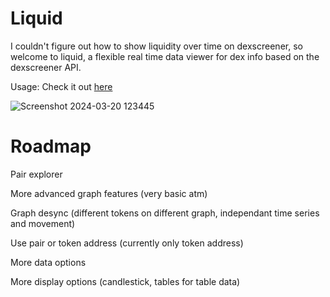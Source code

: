 # Liquid

I couldn't figure out how to show liquidity over time on dexscreener, so welcome to liquid, a flexible real time data viewer for dex info based on the dexscreener API.

Usage: 
Check it out [here](liquid-omega.vercel.app)

![Screenshot 2024-03-20 123445](https://github.com/tith3/liquid/assets/153851657/2962060e-13d0-4b7b-928b-8f712e52bc11)

# Roadmap

Pair explorer

More advanced graph features (very basic atm)

Graph desync (different tokens on different graph, independant time series and movement)

Use pair or token address (currently only token address)

More data options 

More display options (candlestick, tables for table data)

